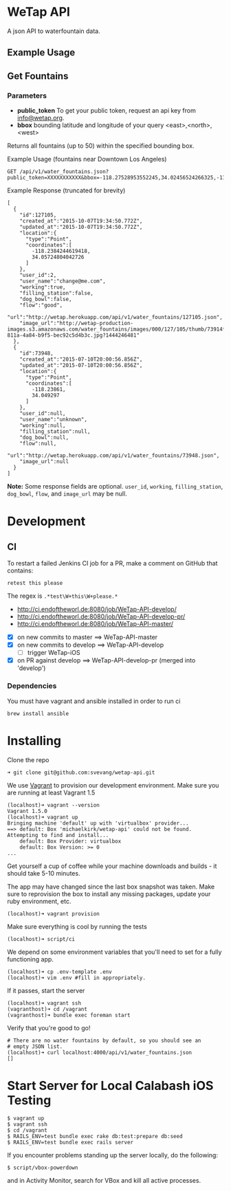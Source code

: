WeTap API
=========

A json API to waterfountain data.


Example Usage
-------------


Get Fountains
-------------

### Parameters

- **public_token** To get your public token, request an api key from info@wetap.org.
- **bbox** bounding latitude and longitude of your query &lt;east&gt;,&lt;north&gt;,&lt;west&gt;

Returns all fountains (up to 50) within the specified bounding box.

Example Usage (fountains near Downtown Los Angeles)

    GET /api/v1/water_fountains.json?public_token=XXXXXXXXXXX&bbox=-118.27528953552245,34.02456524266325,-118.22456359863281,34.06723627618082

Example Response (truncated for brevity)

    [
      {
        "id":127105,
        "created_at":"2015-10-07T19:34:50.772Z",
        "updated_at":"2015-10-07T19:34:50.772Z",
        "location":{
          "type":"Point",
          "coordinates":[
            -118.2384244619418,
            34.05724804042726
          ]
        },
        "user_id":2,
        "user_name":"change@me.com",
        "working":true,
        "filling_station":false,
        "dog_bowl":false,
        "flow":"good",
        "url":"http://wetap.herokuapp.com/api/v1/water_fountains/127105.json",
        "image_url":"http://wetap-production-images.s3.amazonaws.com/water_fountains/images/000/127/105/thumb/73914fed-811a-4a84-b9f5-bec92c5d4b3c.jpg?1444246481"
      },
      {
        "id":73948,
        "created_at":"2015-07-10T20:00:56.856Z",
        "updated_at":"2015-07-10T20:00:56.856Z",
        "location":{
          "type":"Point",
          "coordinates":[
            -118.23861,
            34.049297
          ]
        },
        "user_id":null,
        "user_name":"unknown",
        "working":null,
        "filling_station":null,
        "dog_bowl":null,
        "flow":null,
        "url":"http://wetap.herokuapp.com/api/v1/water_fountains/73948.json",
        "image_url":null
      }
    ]

**Note:** Some response fields are optional. `user_id`, `working`,
`filling_station`, `dog_bowl`, `flow`, and `image_url` may be null.


Development
===========

## CI

To restart a failed Jenkins CI job for a PR, make a comment on GitHub that contains:

```
retest this please
```

The regex is `.*test\W+this\W+please.*`

* http://ci.endoftheworl.de:8080/job/WeTap-API-develop/
* http://ci.endoftheworl.de:8080/job/WeTap-API-develop-pr/
* http://ci.endoftheworl.de:8080/job/WeTap-API-master/

- [x] on new commits to master ==> WeTap-API-master
- [x] on new commits to develop ==> WeTap-API-develop
     - [ ] trigger WeTap-iOS
- [x] on PR against develop ==> WeTap-API-develop-pr (merged into 'develop')

### Dependencies

You must have vagrant and ansible installed in order to run ci
    
    brew install ansible

Installing
==========

Clone the repo

    ➜ git clone git@github.com:svevang/wetap-api.git

We use [Vagrant](https://www.vagrantup.com/) to provision our development environment. 
Make sure you are running at least Vagrant 1.5

    (localhost)➜ vagrant --version
    Vagrant 1.5.0
    (localhost)➜ vagrant up
    Bringing machine 'default' up with 'virtualbox' provider...
    ==> default: Box 'michaelkirk/wetap-api' could not be found. Attempting to find and install...
        default: Box Provider: virtualbox
        default: Box Version: >= 0
    ...

Get yourself a cup of coffee while your machine downloads and builds -
it should take 5-10 minutes.

The app may have changed since the last box snapshot was taken. Make
sure to reprovision the box to install any missing packages, update your
ruby environment, etc.

    (localhost)➜ vagrant provision

Make sure everything is cool by running the tests

    (localhost)➜ script/ci

We depend on some environment variables that you'll need to set for a fully functioning app.

    (localhost)➜ cp .env-template .env
    (localhost)➜ vim .env #fill in appropriately.

If it passes, start the server

    (localhost)➜ vagrant ssh
    (vagranthost)➜ cd /vagrant
    (vagranthost)➜ bundle exec foreman start

Verify that you're good to go!

    # There are no water fountains by default, so you should see an
    # empty JSON list.
    (localhost)➜ curl localhost:4000/api/v1/water_fountains.json
    []

Start Server for Local Calabash iOS Testing
==========

```
$ vagrant up
$ vagrant ssh
$ cd /vagrant
$ RAILS_ENV=test bundle exec rake db:test:prepare db:seed
$ RAILS_ENV=test bundle exec rails server
```

If you encounter problems standing up the server locally, do the following:

```
$ script/vbox-powerdown
```

and in Activity Monitor, search for VBox and kill all active processes.
